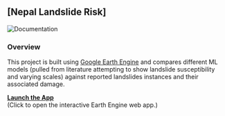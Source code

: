 ## [Nepal Landslide Risk]

![Documentation]((https://maheer-maps.github.io/CASA25_Rasternauts/))

### Overview

This project is built using [Google Earth Engine](https://earthengine.google.com/) and compares different ML models (pulled from literature attempting to show landslide susceptibility and varying scales) against reported landslides instances and their associated damage.

**[Launch the App](https://ee-youngarobb-new.projects.earthengine.app/view/nepal-landslide-risk)**  
(Click to open the interactive Earth Engine web app.)



